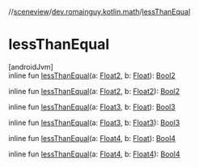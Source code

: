 //[sceneview](../../index.md)/[dev.romainguy.kotlin.math](index.md)/[lessThanEqual](less-than-equal.md)

# lessThanEqual

[androidJvm]\
inline fun [lessThanEqual](less-than-equal.md)(a: [Float2](-float2/index.md), b: [Float](https://kotlinlang.org/api/latest/jvm/stdlib/kotlin/-float/index.html)): [Bool2](-bool2/index.md)

inline fun [lessThanEqual](less-than-equal.md)(a: [Float2](-float2/index.md), b: [Float2](-float2/index.md)): [Bool2](-bool2/index.md)

inline fun [lessThanEqual](less-than-equal.md)(a: [Float3](-float3/index.md), b: [Float](https://kotlinlang.org/api/latest/jvm/stdlib/kotlin/-float/index.html)): [Bool3](-bool3/index.md)

inline fun [lessThanEqual](less-than-equal.md)(a: [Float3](-float3/index.md), b: [Float3](-float3/index.md)): [Bool3](-bool3/index.md)

inline fun [lessThanEqual](less-than-equal.md)(a: [Float4](-float4/index.md), b: [Float](https://kotlinlang.org/api/latest/jvm/stdlib/kotlin/-float/index.html)): [Bool4](-bool4/index.md)

inline fun [lessThanEqual](less-than-equal.md)(a: [Float4](-float4/index.md), b: [Float4](-float4/index.md)): [Bool4](-bool4/index.md)
